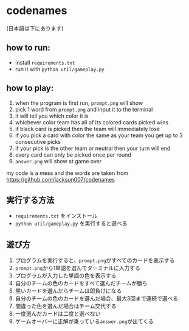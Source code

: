 # codenames

(日本語は下にあります)

## how to run:
- install `requirements.txt`
- run it with `python util/gameplay.py`

## how to play:

1. when the program is first run, `prompt.png` will show
2. pick 1 word from `prompt.png` and input it to the terminal
3. it will tell you which color it is
4. whichever color team has all of its colored cards picked wins
5. if black card is picked then the team will immediately lose
6. if you pick a card with color the same as your team you get up to 3 consecutive picks
7. if your pick is the other team or neutral then your turn will end
8. every card can only be picked once per round
9. `answer.png` will show at game over

my code is a mess and the words are taken from https://github.com/jacksun007/codenames

## 実行する方法
- `requirements.txt` をインストール
- `python util/gameplay.py` を実行すると遊べる

## 遊び方

1. プログラムを実行すると、`prompt.png`がすべてのカードを表示する
2. `prompt.png`から1単語を選んでターミナルに入力する
3. プログラムが入力した単語の色を表示する
4. 自分のチームの色のカードをすべて選んだチームが勝ち
5. 黒いカードを選んだらチームは即負けになる
6. 自分のチームの色のカードを選んだ場合、最大3回まで連続で選べる
7. 間違った色を選んだ場合はチーム交代する
8. 一度選んだカードは二度と選べない
9. ゲームオーバーに正解が乗っている`answer.png`が出てくる